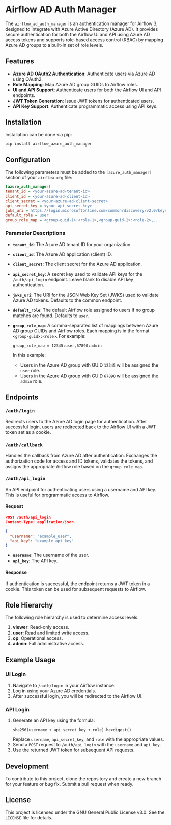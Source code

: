 # Airflow AD Auth Manager

The `airflow_ad_auth_manager` is an authentication manager for Airflow 3, designed to integrate with Azure Active Directory (Azure AD). It provides secure authentication for both the Airflow UI and API using Azure AD access tokens and supports role-based access control (RBAC) by mapping Azure AD groups to a built-in set of role levels.

## Features

- **Azure AD OAuth2 Authentication**: Authenticate users via Azure AD using OAuth2.
- **Role Mapping**: Map Azure AD group GUIDs to Airflow roles.
- **UI and API Support**: Authenticate users for both the Airflow UI and API endpoints.
- **JWT Token Generation**: Issue JWT tokens for authenticated users.
- **API Key Support**: Authenticate programmatic access using API keys.

## Installation

Installation can be done via pip:
```bash
pip install airflow_azure_auth_manager
```

## Configuration

The following parameters must be added to the `[azure_auth_manager]` section of your `airflow.cfg` file:

```ini
[azure_auth_manager]
tenant_id = <your-azure-ad-tenant-id>
client_id = <your-azure-ad-client-id>
client_secret = <your-azure-ad-client-secret>
api_secret_key = <your-api-secret-key>
jwks_uri = https://login.microsoftonline.com/common/discovery/v2.0/keys
default_role = user
group_role_map = <group-guid-1>:<role-1>,<group-guid-2>:<role-2>,...
```

### Parameter Descriptions

- **`tenant_id`**: The Azure AD tenant ID for your organization.
- **`client_id`**: The Azure AD application (client) ID.
- **`client_secret`**: The client secret for the Azure AD application.
- **`api_secret_key`**: A secret key used to validate API keys for the `/auth/api_login` endpoint. Leave blank to disable API key authentication.
- **`jwks_uri`**: The URI for the JSON Web Key Set (JWKS) used to validate Azure AD tokens. Defaults to the common endpoint.
- **`default_role`**: The default Airflow role assigned to users if no group matches are found. Defaults to `user`.
- **`group_role_map`**: A comma-separated list of mappings between Azure AD group GUIDs and Airflow roles. Each mapping is in the format `<group-guid>:<role>`. For example:
  ```
  group_role_map = 12345:user,67890:admin
  ```

  In this example:
  - Users in the Azure AD group with GUID `12345` will be assigned the `user` role.
  - Users in the Azure AD group with GUID `67890` will be assigned the `admin` role.

## Endpoints

### `/auth/login`

Redirects users to the Azure AD login page for authentication. After successful login, users are redirected back to the Airflow UI with a JWT token set as a cookie.

### `/auth/callback`

Handles the callback from Azure AD after authentication. Exchanges the authorization code for access and ID tokens, validates the tokens, and assigns the appropriate Airflow role based on the `group_role_map`.

### `/auth/api_login`

An API endpoint for authenticating users using a username and API key. This is useful for programmatic access to Airflow.

#### Request

```json
POST /auth/api_login
Content-Type: application/json

{
  "username": "example_user",
  "api_key": "example_api_key"
}
```

- **`username`**: The username of the user.
- **`api_key`**: The API key.

#### Response

If authentication is successful, the endpoint returns a JWT token in a cookie. This token can be used for subsequent requests to Airflow.

## Role Hierarchy

The following role hierarchy is used to determine access levels:

1. **viewer**: Read-only access.
2. **user**: Read and limited write access.
3. **op**: Operational access.
4. **admin**: Full administrative access.

## Example Usage

### UI Login

1. Navigate to `/auth/login` in your Airflow instance.
2. Log in using your Azure AD credentials.
3. After successful login, you will be redirected to the Airflow UI.

### API Login

1. Generate an API key using the formula:
   ```
   sha256(username + api_secret_key + role).hexdigest()
   ```
   Replace `username`, `api_secret_key`, and `role` with the appropriate values.
2. Send a `POST` request to `/auth/api_login` with the `username` and `api_key`.
3. Use the returned JWT token for subsequent API requests.

## Development

To contribute to this project, clone the repository and create a new branch for your feature or bug fix. Submit a pull request when ready.

## License

This project is licensed under the GNU General Public License v3.0. See the `LICENSE` file for details.
